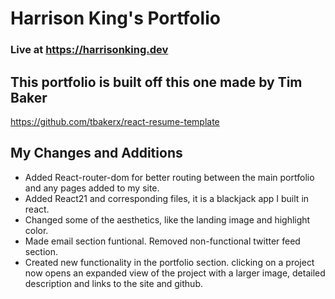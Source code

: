 # Harrison King's Portfolio
### Live at https://harrisonking.dev

## This portfolio is built off this one made by Tim Baker
https://github.com/tbakerx/react-resume-template

## My Changes and Additions
- Added React-router-dom for better routing between the main portfolio and any pages added to my site.
- Added React21 and corresponding files, it is a blackjack app I built in react.
- Changed some of the aesthetics, like the landing image and highlight color.
- Made email section funtional. Removed non-functional twitter feed section.
- Created new functionality in the portfolio section. clicking on a project now opens an expanded view of the project with a larger image, detailed description and links to the site and github.
